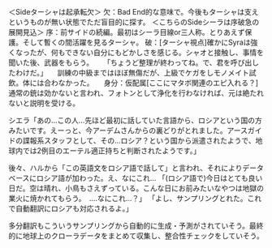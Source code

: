 ＜Sideターシャは起承転欠＞
欠：Bad End的な意味で。今後もターシャは支えというものが無い状態でただ盲目的に探す。
＜こちらのSideシーラは序破急の展開見込＞
序：前サイドの続編。最初はシーラ目線or三人称。とりあえず保護。そして暫くの間活躍を見るターシャ。
破：[ターシャ視点]確かにSyraは強くなったが、何もできない自分にもどかしさを感じる。シャオと接触し、事情を聞いた後、武器をもらう。
    「ちょうど整理が終わってね。で、君を呼び出したわけだ。」
    訓練の中級まではほぼ無傷だが、上級でケガをしモノメイト試飲。体には合わなかった。
    身分：仮配属[ここにマタボ関連のエピ入れる？]　通常の銃は効かないと言われ、フォトンとして浄化を行わなければ、元は絶たれないと説明を受ける。


シエラ「あの…この人…先ほど最初に話していた言語から、ロシアという国の方みたいです。えーっと、今アーデムさんからの裏どりがとれました。アースガイドの諜報系スタッフとして、その…ロシア？という国から派遣されたようで、地球内では2例目のエーテル適正持ちと判断されたようです。」



後々、ハルから「この英語文をロシア語で話して」と言われ、それによりデータベースにロシア語が加わった。え、なにこれ…
「(ロシア語で)今日はとても良い日だ。空は晴れ、小鳥もさえずっている。こんな日にお前みたいなやつは地獄の業火に焼かれてもらう。　‥‥なにこれ…？」
「よし、サンプリングとれた。これで自動翻訳にロシアも対応されるよ。」

多分翻訳もこういうサンプリングから自動的に生成・予測がされていそう。最終的に地球上のクローラデータをまとめて収集し、整合性チェックをしていそう。

